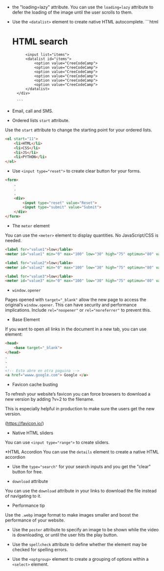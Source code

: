 * the "loading=lazy" attribute. You can use the `loading=lazy` attribute to defer the loading of the image until the user scrolls to them.
* Use the `<datalist>` element to create native HTML autocomplete.
        ```html
        <div class="wrapper">
            <h1>
                HTML search
            </h1>

            <input list="items">
            <datalist id="items">
                <option value="CreeCodeCamp">
                <option value="CreeCodeCamp">
                <option value="CreeCodeCamp">
                <option value="CreeCodeCamp">
                <option value="CreeCodeCamp">
                <option value="CreeCodeCamp">
            </datalist>
        </div>

        ```

* Email, call and SMS.

* Ordered lists `start` attribute.

Use the `start` attribute to change the starting point for your ordered lists.

```HTML
<ol start="11">
    <li>HTML</li>
    <li>CSS</li>
    <li>JS</li>
    <li>PYTHON</li>
</ol>


```

* Use `<input type="reset">` to create clear button for your forms.

```HTML
<form>
    .
    .
    .
    <div>
        <input type="reset" value="Reset">
        <input type="submit" value="Submit">
    </div>
</form>

```

* The `meter` element

You can use the `<meter>` element to display quantities. No JavaScript/CSS is needed.

```HTML
<label for="value1">low</lable>
<meter id="value1" min="0" max="100" low="30" high="75" optimun="80" value="25"></meter>

<label for="value2">low</lable>
<meter id="value2" min="0" max="100" low="30" high="75" optimun="80" value="50"></meter>

<label for="value3">low</lable>
<meter id="value3" min="0" max="100" low="30" high="75" optimun="80" value="80"></meter>

```

* `window.opener`

Pages opened with `target="_blank"` allow the new page to access the original’s `window.opener`. This can have security and performance implications. Include `rel="noopener"` or `rel="noreferrer"` to prevent this.

*  Base Element

If you want to open all links in the document in a new tab, you can use <base> element:

```HTML
<head>
    <base target="_blank">
</head>
.
.
.
<!-- Esto abre en otra paguina -->
<a href="wwww.google.com"> Google </a>

```

* Favicon cache busting

To refresh your website’s favicon you can force browsers to download a new version by adding ?v=2 to the filename.

This is especially helpful in production to make sure the users get the new version.

(https://favicon.io/)


* Native HTML sliders

You can use `<input type="range">` to create sliders.

*HTML Accordion
You can use the `details` element to create a native HTML accordion


* Use the `type="search"` for your search inputs and you get the "clear" button for free.

* `download` attribute

You can use the `download` attribute in your links to download the file instead of navigating to it.

* Performance tip

Use the `.webp` image format to make images smaller and boost the performance of your website.

* Use the `poster` attribute to specify an image to be shown while the video is downloading, or until the user hits the play button.

* Use the `spellcheck` attribute to define whether the element may be checked for spelling errors.
* Use the `<optgroup>` element to create a grouping of options within a `<select>` element.




